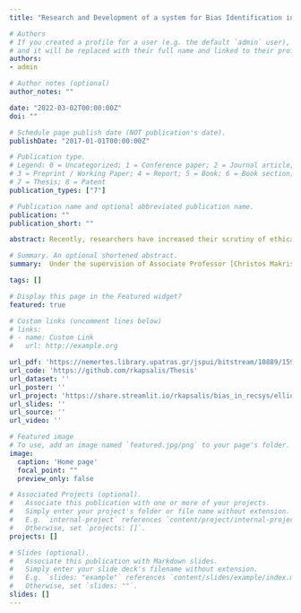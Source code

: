 ```yaml
---
title: "Research and Development of a system for Bias Identification in Recommender Systems"

# Authors
# If you created a profile for a user (e.g. the default `admin` user), write the username (folder name) here 
# and it will be replaced with their full name and linked to their profile.
authors:
- admin

# Author notes (optional)
author_notes: ""

date: "2022-03-02T00:00:00Z"
doi: ""

# Schedule page publish date (NOT publication's date).
publishDate: "2017-01-01T00:00:00Z"

# Publication type.
# Legend: 0 = Uncategorized; 1 = Conference paper; 2 = Journal article;
# 3 = Preprint / Working Paper; 4 = Report; 5 = Book; 6 = Book section;
# 7 = Thesis; 8 = Patent
publication_types: ["7"]

# Publication name and optional abbreviated publication name.
publication: ""
publication_short: ""

abstract: Recently, researchers have increased their scrutiny of ethical issues on artificial intelligence (AI), especially οn the field of Machine Learning. However, most previous studies on the area of Ethical Machine Learning have only focused on classification and regression tasks, while only a few studies have investigated ethical issues on recommender systems. The aim of this Diploma Thesis is to contribute to the understanding of biases that appear in recommender systems. In this direction, a web-app was developed to help users understand how biases are introduced in recommender systems. Moreover, we could thereby estimate the extend of bias in these systems. The app is comprised by four main pages. The first page visualizes datasets to help users find possible biases. In the second page, the user can build a recommender system by choosing between a vast collection of algorithms and hyperparameter tuning options in a user-friendly way. Additionally, we developed a page for the evaluation of a recommender system as per popularity bias, fairness, diversity, novelty and coverage. The evaluation consists of a) bias monitoring through different types of plots for a single dataset or dataset comparison b) cut-off analysis and c) hyperparameter analysis. Finally, we developed a page for popularity bias mitigation using one of the four algorithms that are available, FAR, PFAR, FA*IR and Calibrated recommendations. With reference to the broader field of ethical issues, this thesis shares special interest to popularity bias, diversity, novelty and item coverage. An extensive experimental study was conducted to gain a better understanding of the sources of bias and analyze the effect of different bias mitigation algorithms. This was implemented by utilizing the aforementioned web app. Four datasets were used in the present study, one real dataset provided by a major electronics retailer, and three datasets collected from the internet. The first part of the study examines the role of the hyperparameter tuning for every algorithm that was used and the role of dataset characteristics, in bias and accuracy. It also compares the above-mentioned datasets. The second part consists of bias mitigation using three reranking algorithms, FAR, PFAR and Calibrated recommendations and an in-processing algorithm. This study has identified that data characteristics, and especially the sparsity of user-item matrix, can highly affect the bias that is introduced. Moreover, another significant finding is that the post-processing mitigation algorithms that were examined can improve the bias-accuracy tradeoff, but have several limitations too. In conclusion, developers of recommender systems need to be aware of sources of biases and of the accuracy-bias tradeoff. This work contributes to this direction and lays the groundwork for future research into bias in recommender systems.

# Summary. An optional shortened abstract.
summary:  Under the supervision of Associate Professor [Christos Makris](https://scholar.google.gr/citations?user=Aer3e90AAAAJ&hl=el) and co-supervision of Yannis Kanellopoulos, Founder & CEO at [Code4Thought](https://code4thought.eu/).

tags: []

# Display this page in the Featured widget?
featured: true

# Custom links (uncomment lines below)
# links:
# - name: Custom Link
#   url: http://example.org

url_pdf: 'https://nemertes.library.upatras.gr/jspui/bitstream/10889/15929/1/Thesis_Romanos_Kapsalis_1056289.pdf'
url_code: 'https://github.com/rkapsalis/Thesis'
url_dataset: ''
url_poster: ''
url_project: 'https://share.streamlit.io/rkapsalis/bias_in_recsys/elliot-master/recsys_bias.py'
url_slides: ''
url_source: ''
url_video: ''

# Featured image
# To use, add an image named `featured.jpg/png` to your page's folder. 
image:
  caption: 'Home page'
  focal_point: ""
  preview_only: false

# Associated Projects (optional).
#   Associate this publication with one or more of your projects.
#   Simply enter your project's folder or file name without extension.
#   E.g. `internal-project` references `content/project/internal-project/index.md`.
#   Otherwise, set `projects: []`.
projects: []

# Slides (optional).
#   Associate this publication with Markdown slides.
#   Simply enter your slide deck's filename without extension.
#   E.g. `slides: "example"` references `content/slides/example/index.md`.
#   Otherwise, set `slides: ""`.
slides: []
---
```


<!-- {{% callout note %}}
Click the *Cite* button above to demo the feature to enable visitors to import publication metadata into their reference management software.
{{% /callout %}}

{{% callout note %}}
Create your slides in Markdown - click the *Slides* button to check out the example.
{{% /callout %}}

Supplementary notes can be added here, including [code, math, and images](https://wowchemy.com/docs/writing-markdown-latex/). -->

